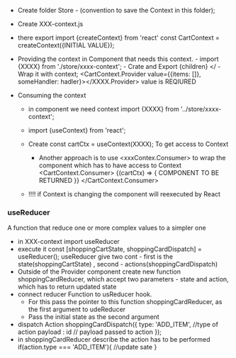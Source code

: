 - Create folder Store - (convention to save the Context in this folder);
- Create XXX-context.js
- there export  import {createContext} from 'react'
        const CartContext = createContext({INITIAL VALUE});

- Providing the context in Component that needs this context.
        - import {XXXX} from './store/xxxx-context';
        - Crate and Export <CartContextProvider>{children} </<CartContextProvider>
            - Wrap it with context;
              <CartContext.Provider value={{items: []}, someHandler: hadler}></XXXX.Provider>
              value is REQIURED

- Consuming the context
    - in component we need context import {XXXX} from '../store/xxxx-context';
    - import {useContext} from 'react';
    - Create const cartCtx = useContext(XXXX); To get access to Context
        - Another approach is to use <xxxContex.Consumer> to wrap the component which has to have access to Context
        <CartContext.Consumer>
                  {(cartCtx) => {
                  COMPONENT TO BE RETURNED
                  }}
        </CartContext.Consumer>

    - !!!! if Context is changing the component will reexecuted by React


### useReducer
A function that reduce one or more complex values to a simpler one

- in XXX-context import useReducer
- execute it
  const [shoppingCartState, shoppingCardDispatch] = useReducer();
  useReducer give two cont - first is the state(shoppingCartState) , second - actions(shoppingCardDispatch)
- Outside of the Provider component create new function shoppingCardReducer, which accept two parameters - state and action,
which has to return updated state
- connect reducer Function to usReducer hook.
    - For this pass the pointer to this function shoppingCardReducer, as the first argument to udeReducer
    - Pass the initial state as the second argument
- dispatch Action
    shoppingCardDispatch({
                 type: 'ADD_ITEM',   //type of action
                 payload : id        // payload passed to action
             });
- in shoppingCardReducer describe the action has to be performed
        if(action.type === 'ADD_ITEM'){
             //update sate
         }
